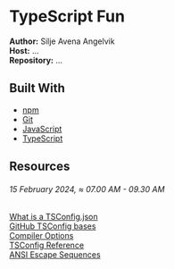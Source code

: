 # TypeScript Fun

**Author:** Silje Avena Angelvik  
**Host:** ...  
**Repository:** ...  


## Built With

- [npm]()
- [Git]()
- [JavaScript]()
- [TypeScript]()

## Resources

###### 15 February 2024, ≈ 07.00 AM - 09.30 AM
[What is a TSConfig.json](https://www.typescriptlang.org/docs/handbook/tsconfig-json.html)    
[GitHub TSConfig bases](https://github.com/tsconfig/bases/)  
[Compiler Options](https://www.typescriptlang.org/tsconfig)  
[TSConfig Reference](https://www.typescriptlang.org/tsconfig)  
[ANSI Escape Sequences](https://gist.github.com/fnky/458719343aabd01cfb17a3a4f7296797)  
